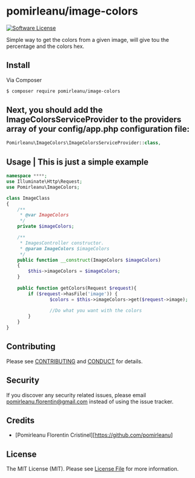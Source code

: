 # pomirleanu/image-colors
[![Software License][ico-license]](LICENSE.md)


Simple way to get the colors from a given image, will give tou the percentage and the colors hex.

## Install

Via Composer

``` bash
$ composer require pomirleanu/image-colors
```

## Next, you should add the ImageColorsServiceProvider to the providers array of your config/app.php configuration file:

``` php
Pomirleanu\ImageColors\ImageColorsServiceProvider::class,
```
## Usage | This is just a simple example
``` php
namespace ****;
use Illuminate\Http\Request;
use Pomirleanu\ImageColors;

class ImageClass
{
    /**
     * @var ImageColors
     */
    private $imageColors;

    /**
     * ImagesController constructor.
     * @param ImageColors $imageColors
     */
    public function __construct(ImageColors $imageColors)
    {
        $this->imageColors = $imageColors;
    }
    
    public function getColors(Request $request){
        if ($request->hasFile('image')) {
                $colors = $this->imageColors->get($request->image);
                
                //Do what you want with the colors
        }     
    }
}
```

## Contributing

Please see [CONTRIBUTING](CONTRIBUTING.md) and [CONDUCT](CONDUCT.md) for details.

## Security

If you discover any security related issues, please email pomirleanu.florentin@gmail.com instead of using the issue tracker.

## Credits

- [Pomirleanu Florentin Cristinel][https://github.com/pomirleanu]

## License

The MIT License (MIT). Please see [License File](LICENSE.md) for more information.

[ico-version]: https://img.shields.io/packagist/v/:vendor/:package_name.svg?style=flat-square
[ico-license]: https://img.shields.io/badge/license-MIT-brightgreen.svg?style=flat-square
[ico-travis]: https://img.shields.io/travis/:vendor/:package_name/master.svg?style=flat-square
[ico-scrutinizer]: https://img.shields.io/scrutinizer/coverage/g/:vendor/:package_name.svg?style=flat-square
[ico-code-quality]: https://img.shields.io/scrutinizer/g/:vendor/:package_name.svg?style=flat-square
[ico-downloads]: https://img.shields.io/packagist/dt/:vendor/:package_name.svg?style=flat-square

[link-packagist]: https://packagist.org/packages/:vendor/:package_name
[link-travis]: https://travis-ci.org/:vendor/:package_name
[link-scrutinizer]: https://scrutinizer-ci.com/g/:vendor/:package_name/code-structure
[link-code-quality]: https://scrutinizer-ci.com/g/:vendor/:package_name
[link-downloads]: https://packagist.org/packages/:vendor/:package_name
[link-author]: https://github.com/:author_username
[link-contributors]: ../../contributors
